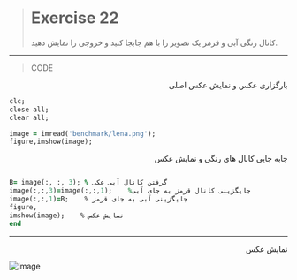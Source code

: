 
> # Exercise 22
>کانال رنگی آبی و قرمز یک تصویر را با هم جابجا کنید و خروجی را نمایش دهید.
***
>CODE

 <div dir="rtl">
   بارگزاری عکس و نمایش عکس اصلی
 </div>


```ruby
clc;
close all;
clear all;

image = imread('benchmark/lena.png');    
figure,imshow(image);
```
 <div dir="rtl">
 جابه جایی کانال های رنگی و نمایش عکس
 </div>
 
```ruby

B= image(:, :, 3); % گرفتن کانال آبی عکی             
image(:,:,3)=image(:,:,1);    %جایگزینی کانال قرمز به جای آبی
image(:,:,1)=B;    % جایگزینی آبی به جای قرمز           
figure,
imshow(image);    % نمایش عکس    
end
```
****

<div dir="rtl">
  نمایش عکس
  </div>
 
![image](https://user-images.githubusercontent.com/48456571/116531736-bcebf900-a8f4-11eb-9f67-a9e40ea776a8.png)
